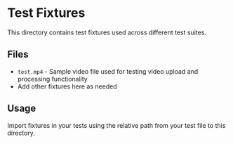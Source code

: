 # Test Fixtures

This directory contains test fixtures used across different test suites.

## Files

- `test.mp4` - Sample video file used for testing video upload and processing functionality
- Add other fixtures here as needed

## Usage

Import fixtures in your tests using the relative path from your test file to this directory. 
